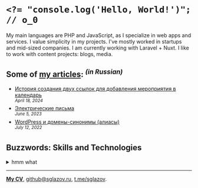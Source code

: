 # `<?= "console.log('Hello, World!')"; // o_0`
My main languages are PHP and JavaScript, as I specialize in web apps and services. I value simplicity in my projects. I've mostly worked in startups and mid-sized companies. I am currently working with Laravel + Nuxt. I like to work with content projects: blogs, media.

## Some of [my articles](https://sglazov.ru/notes/): <sup>_(in Russian)_</sup>

* [История создания двух ссылок для добавления мероприятия в календарь](https://sglazov.ru/notes/add-to-calendar/) <br />
<sup>_April 18, 2024_</sup>
* [Электрические письма](https://sglazov.ru/notes/emails/) <br />
<sup>_June 5, 2023_</sup>
* [WordPress и домены-синонимы (алиасы)](https://sglazov.ru/notes/wordpress-domains/) <br />
<sup>_July 12, 2022_</sup>


## Buzzwords: Skills and Technologies
<details>
  <summary>hmm what</summary>

  Less, Pug (Jade), React, HTTPie, SVG, Accessibility (a11y), ispmanager, Stylus, Blade, styled-components, Makefile, TimeWeb, Photoshop, Shop-Script, Sketch, Deployer.php, Vue, Vite, PHP, Nginx, Laravel Nova, Grunt, Apache, MySQL, WordPress, CSS, Cypress, phpMyAdmin, MAMP, Eleventy (11ty), Tinkoff API, SEO, Bitbucket, JavaScript, Bootstrap, HTML, Composer, Eloquent ORM, БЭМ, Gulp, Reg.ru, Git, Nunjucks, PostCSS, webpack, Livewire, Figma, Tailwind, jQuery, GitHub Actions, GitHub, Shell, Markdown, Laravel, Nuxt, CloudPayments API, Zeplin, Docker, GitLab, SCSS, Flarum.
</details>

----
[**My CV**](https://sglazov.ru/cv/), [github@sglazov.ru](mailto:github@sglazov.ru), [t.me/sglazov](https://t.me/sglazov).
